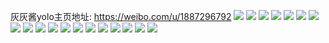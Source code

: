 灰灰酱yolo主页地址: https://weibo.com/u/1887296792 
![](https://wx4.sinaimg.cn/mw2000/707ddd18gy1h94dpcme7bj23402c04qu.jpg) 
![](https://wx4.sinaimg.cn/mw2000/707ddd18gy1h94dp0uni0j22c034vu12.jpg) 
![](https://wx4.sinaimg.cn/mw2000/707ddd18gy1h94dp3754fj22c0340hdy.jpg) 
![](https://wx4.sinaimg.cn/mw2000/707ddd18gy1h94dp9lzm2j22802yo4qu.jpg) 
![](https://wx4.sinaimg.cn/mw2000/707ddd18gy1h94dp52kprj22c03407wk.jpg) 
![](https://wx4.sinaimg.cn/mw2000/707ddd18gy1h94dovbql9j22c035skjp.jpg) 
![](https://wx4.sinaimg.cn/mw2000/707ddd18gy1h8cfib92s7j22bc334qv7.jpg) 
![](https://wx4.sinaimg.cn/mw2000/707ddd18gy1h8cfjcj7anj22bc3347wo.jpg) 
![](https://wx4.sinaimg.cn/mw2000/707ddd18gy1h8cfioqii1j22c03401l2.jpg) 
![](https://wx4.sinaimg.cn/mw2000/707ddd18gy1h8cfjm5lraj22bc334qv9.jpg) 
![](https://wx4.sinaimg.cn/mw2000/707ddd18gy1h8cfi332tej223u35su10.jpg) 
![](https://wx4.sinaimg.cn/mw2000/707ddd18gy1h8cfiu1jl0j22462tku0z.jpg) 
![](https://wx4.sinaimg.cn/mw2000/707ddd18gy1h8cfik5856j22ai320npf.jpg) 
![](https://wx4.sinaimg.cn/mw2000/707ddd18gy1h8cfi6ojf8j22802yo4qr.jpg) 
![](https://wx4.sinaimg.cn/mw2000/707ddd18gy1h8cfie8m9lj21t22esnpd.jpg) 
![](https://wx4.sinaimg.cn/mw2000/707ddd18gy1h8cfif83kkj211i1k94dx.jpg) 
![](https://wx4.sinaimg.cn/mw2000/707ddd18gy1h85jh11c0vj22802yonpf.jpg) 
![](https://wx4.sinaimg.cn/mw2000/707ddd18gy1h85jgoov63j22c03401l0.jpg) 
![](https://wx4.sinaimg.cn/mw2000/707ddd18gy1h85jgshqpkj21dz5kku0z.jpg) 
